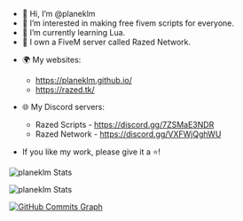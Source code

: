 - 👋 Hi, I’m @planeklm
- 👀 I’m interested in making free fivem scripts for everyone.
- 🌱 I’m currently learning Lua.
- 🎉 I own a FiveM server called Razed Network.
* 🌍 My websites:
  * https://planeklm.github.io/ 
  * https://razed.tk/
  
* 🌐 My Discord servers:
  * Razed Scripts - https://discord.gg/7ZSMaE3NDR
  * Razed Network - https://discord.gg/VXFWjQghWU
  
-  If you like my work, please give it a ⭐!



![planeklm Stats](https://github-readme-stats.vercel.app/api?username=planeklm&bg_color=25,F2709C,FF9472&text_color=ffffff&title_color=ffffff&hide_border=true)

![planeklm Stats](https://github-readme-stats.vercel.app/api?username=planeklm&show_icons=true&locale=en&title_color=ff652f&icon_color=FFE400&bg_color=09131B&text_color=ffffff&border_color=0c1a25)



<a href="http://www.github.com/planeklm"><img src="https://activity-graph.herokuapp.com/graph?username=planeklm&bg_color=0D1016&color=64748b&line=ff9472&point=64748b&area_color=1c1917&area=true&hide_border=true&custom_title=GitHub%20Commits%20Graph" alt="GitHub Commits Graph" /></a>

<!---
planeklm/planeklm is a ✨ special ✨ repository because its `README.md` (this file) appears on your GitHub profile.
You can click the Preview link to take a look at your changes.
--->
